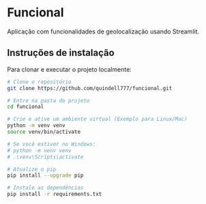 # Funcional

Aplicação com funcionalidades de geolocalização usando Streamlit.

## Instruções de instalação

Para clonar e executar o projeto localmente:

```bash
# Clone o repositório
git clone https://github.com/quindell777/funcional.git

# Entre na pasta do projeto
cd funcional

# Crie e ative um ambiente virtual (Exemplo para Linux/Mac)
python -m venv venv
source venv/bin/activate

# Se você estiver no Windows:
# python -m venv venv
# .\venv\Scripts\activate

# Atualize o pip
pip install --upgrade pip

# Instale as dependências
pip install -r requirements.txt
